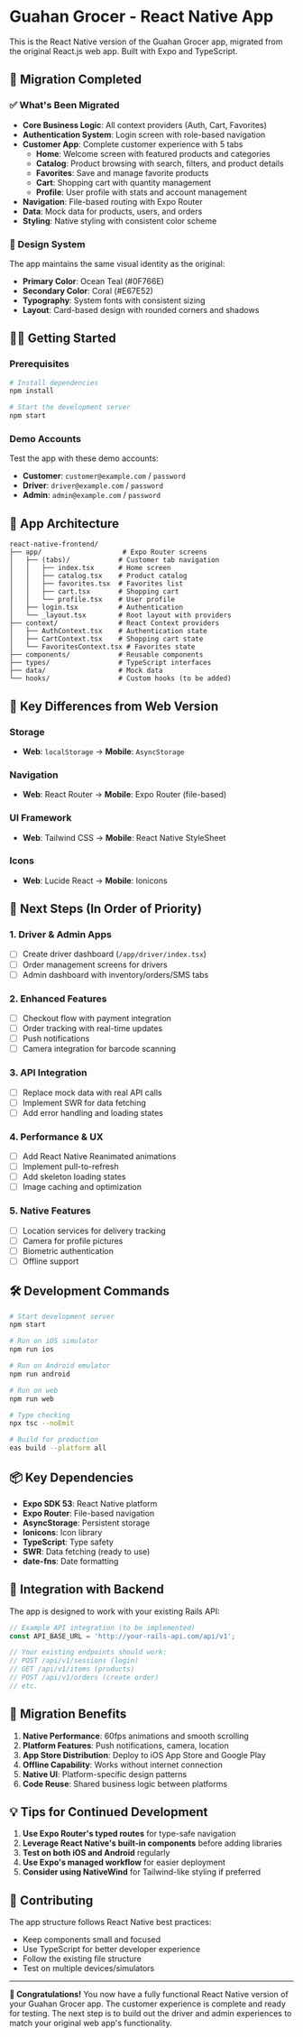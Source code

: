 # Guahan Grocer - React Native App

This is the React Native version of the Guahan Grocer app, migrated from the original React.js web app. Built with Expo and TypeScript.

## 🚀 Migration Completed

### ✅ What's Been Migrated

- **Core Business Logic**: All context providers (Auth, Cart, Favorites)
- **Authentication System**: Login screen with role-based navigation
- **Customer App**: Complete customer experience with 5 tabs
  - **Home**: Welcome screen with featured products and categories
  - **Catalog**: Product browsing with search, filters, and product details
  - **Favorites**: Save and manage favorite products
  - **Cart**: Shopping cart with quantity management
  - **Profile**: User profile with stats and account management
- **Navigation**: File-based routing with Expo Router
- **Data**: Mock data for products, users, and orders
- **Styling**: Native styling with consistent color scheme

### 🎨 Design System

The app maintains the same visual identity as the original:
- **Primary Color**: Ocean Teal (#0F766E)
- **Secondary Color**: Coral (#E67E52)
- **Typography**: System fonts with consistent sizing
- **Layout**: Card-based design with rounded corners and shadows

## 🏃‍♂️ Getting Started

### Prerequisites

```bash
# Install dependencies
npm install

# Start the development server
npm start
```

### Demo Accounts

Test the app with these demo accounts:

- **Customer**: `customer@example.com` / `password`
- **Driver**: `driver@example.com` / `password`
- **Admin**: `admin@example.com` / `password`

## 📱 App Architecture

```
react-native-frontend/
├── app/                    # Expo Router screens
│   ├── (tabs)/            # Customer tab navigation
│   │   ├── index.tsx      # Home screen
│   │   ├── catalog.tsx    # Product catalog
│   │   ├── favorites.tsx  # Favorites list
│   │   ├── cart.tsx       # Shopping cart
│   │   └── profile.tsx    # User profile
│   ├── login.tsx          # Authentication
│   └── _layout.tsx        # Root layout with providers
├── context/               # React Context providers
│   ├── AuthContext.tsx    # Authentication state
│   ├── CartContext.tsx    # Shopping cart state
│   └── FavoritesContext.tsx # Favorites state
├── components/            # Reusable components
├── types/                 # TypeScript interfaces
├── data/                  # Mock data
└── hooks/                 # Custom hooks (to be added)
```

## 🔄 Key Differences from Web Version

### Storage
- **Web**: `localStorage` → **Mobile**: `AsyncStorage`

### Navigation
- **Web**: React Router → **Mobile**: Expo Router (file-based)

### UI Framework
- **Web**: Tailwind CSS → **Mobile**: React Native StyleSheet

### Icons
- **Web**: Lucide React → **Mobile**: Ionicons

## 🚧 Next Steps (In Order of Priority)

### 1. Driver & Admin Apps
- [ ] Create driver dashboard (`/app/driver/index.tsx`)
- [ ] Order management screens for drivers
- [ ] Admin dashboard with inventory/orders/SMS tabs

### 2. Enhanced Features
- [ ] Checkout flow with payment integration
- [ ] Order tracking with real-time updates
- [ ] Push notifications
- [ ] Camera integration for barcode scanning

### 3. API Integration
- [ ] Replace mock data with real API calls
- [ ] Implement SWR for data fetching
- [ ] Add error handling and loading states

### 4. Performance & UX
- [ ] Add React Native Reanimated animations
- [ ] Implement pull-to-refresh
- [ ] Add skeleton loading states
- [ ] Image caching and optimization

### 5. Native Features
- [ ] Location services for delivery tracking
- [ ] Camera for profile pictures
- [ ] Biometric authentication
- [ ] Offline support

## 🛠 Development Commands

```bash
# Start development server
npm start

# Run on iOS simulator
npm run ios

# Run on Android emulator
npm run android

# Run on web
npm run web

# Type checking
npx tsc --noEmit

# Build for production
eas build --platform all
```

## 📦 Key Dependencies

- **Expo SDK 53**: React Native platform
- **Expo Router**: File-based navigation
- **AsyncStorage**: Persistent storage
- **Ionicons**: Icon library
- **TypeScript**: Type safety
- **SWR**: Data fetching (ready to use)
- **date-fns**: Date formatting

## 🔗 Integration with Backend

The app is designed to work with your existing Rails API:

```typescript
// Example API integration (to be implemented)
const API_BASE_URL = 'http://your-rails-api.com/api/v1';

// Your existing endpoints should work:
// POST /api/v1/sessions (login)
// GET /api/v1/items (products)
// POST /api/v1/orders (create order)
// etc.
```

## 🎯 Migration Benefits

1. **Native Performance**: 60fps animations and smooth scrolling
2. **Platform Features**: Push notifications, camera, location
3. **App Store Distribution**: Deploy to iOS App Store and Google Play
4. **Offline Capability**: Works without internet connection
5. **Native UI**: Platform-specific design patterns
6. **Code Reuse**: Shared business logic between platforms

## 💡 Tips for Continued Development

1. **Use Expo Router's typed routes** for type-safe navigation
2. **Leverage React Native's built-in components** before adding libraries
3. **Test on both iOS and Android** regularly
4. **Use Expo's managed workflow** for easier deployment
5. **Consider using NativeWind** for Tailwind-like styling if preferred

## 🤝 Contributing

The app structure follows React Native best practices:
- Keep components small and focused
- Use TypeScript for better developer experience
- Follow the existing file structure
- Test on multiple devices/simulators

---

**🎉 Congratulations!** You now have a fully functional React Native version of your Guahan Grocer app. The customer experience is complete and ready for testing. The next step is to build out the driver and admin experiences to match your original web app's functionality. 